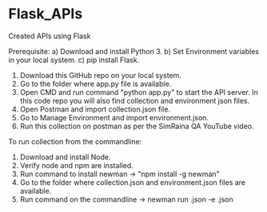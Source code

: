 # Flask_APIs
Created APIs using Flask

Prerequisite: a) Download and install Python 3. 
              b) Set Environment variables in your local system.
              c) pip install Flask.
1. Download this GitHub repo on your local system.
2. Go to the folder where app.py file is available. 
3. Open CMD and run command "python app.py" to start the API server.
In this code repo you will also find collection and environment json files.
4. Open Postman and import collection.json file. 
5. Go to Manage Environment and import environment.json.
5. Run this collection on postman as per the SimRaina QA YouTube video.


To run collection from the commandline:
1. Download and install Node. 
2. Verify node and npm are installed.
3. Run command to install newman -> "npm install -g newman"
4. Go to the folder where collection.json and environment.json files are available.
5. Run command on the commandline -> newman run <collectionanme>.json -e <environment>.json
